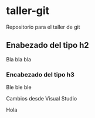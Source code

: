 # taller-git
Repositorio para el taller de git
## Enabezado del tipo h2

Bla bla bla

### Encabezado del tipo h3

Ble ble ble

Cambios desde Visual Studio

Hola
